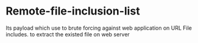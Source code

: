 # Remote-file-inclusion-list
Its payload which use to brute forcing against web application on URL File includes. to extract the existed file on web server    
